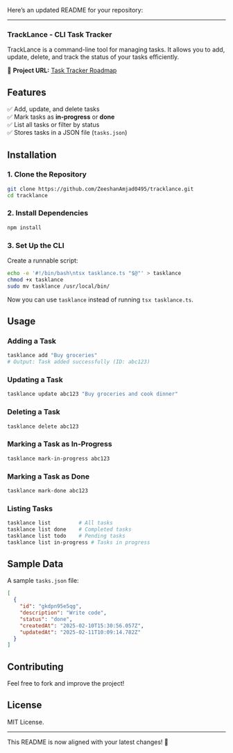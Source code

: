Here’s an updated README for your repository:  

---

### TrackLance - CLI Task Tracker  

TrackLance is a command-line tool for managing tasks. It allows you to add, update, delete, and track the status of your tasks efficiently.  

📌 **Project URL:** [Task Tracker Roadmap](https://roadmap.sh/projects/task-tracker)  

## Features  

✅ Add, update, and delete tasks  
✅ Mark tasks as **in-progress** or **done**  
✅ List all tasks or filter by status  
✅ Stores tasks in a JSON file (`tasks.json`)  

## Installation  

### 1. Clone the Repository  

```bash
git clone https://github.com/ZeeshanAmjad0495/tracklance.git
cd tracklance
```

### 2. Install Dependencies  

```bash
npm install
```

### 3. Set Up the CLI  

Create a runnable script:  

```bash
echo -e '#!/bin/bash\ntsx tasklance.ts "$@"' > tasklance
chmod +x tasklance
sudo mv tasklance /usr/local/bin/
```

Now you can use `tasklance` instead of running `tsx tasklance.ts`.  

## Usage  

### Adding a Task  

```bash
tasklance add "Buy groceries"
# Output: Task added successfully (ID: abc123)
```

### Updating a Task  

```bash
tasklance update abc123 "Buy groceries and cook dinner"
```

### Deleting a Task  

```bash
tasklance delete abc123
```

### Marking a Task as In-Progress  

```bash
tasklance mark-in-progress abc123
```

### Marking a Task as Done  

```bash
tasklance mark-done abc123
```

### Listing Tasks  

```bash
tasklance list         # All tasks  
tasklance list done    # Completed tasks  
tasklance list todo    # Pending tasks  
tasklance list in-progress # Tasks in progress  
```

## Sample Data  

A sample `tasks.json` file:  

```json
[
  {
    "id": "gkdpn95e5qg",
    "description": "Write code",
    "status": "done",
    "createdAt": "2025-02-10T15:30:56.057Z",
    "updatedAt": "2025-02-11T10:09:14.782Z"
  }
]
```

## Contributing  

Feel free to fork and improve the project!  

## License  

MIT License.  

---

This README is now aligned with your latest changes! 🚀